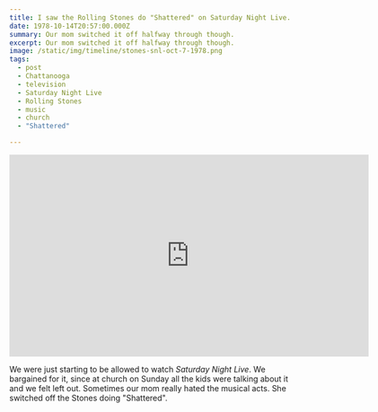 ```yaml
---
title: I saw the Rolling Stones do "Shattered" on Saturday Night Live.
date: 1978-10-14T20:57:00.000Z
summary: Our mom switched it off halfway through though.
excerpt: Our mom switched it off halfway through though.
image: /static/img/timeline/stones-snl-oct-7-1978.png
tags:
  - post
  - Chattanooga
  - television
  - Saturday Night Live
  - Rolling Stones
  - music
  - church
  - "Shattered"

---
```


<iframe src="https://player.vimeo.com/video/411832662?h=f2f6780769" width="640" height="360" frameborder="0" allow="autoplay; fullscreen; picture-in-picture" allowfullscreen></iframe>

We were just starting to be allowed to watch _Saturday Night Live_. We bargained for it, since at church on Sunday all the kids were talking about it and we felt left out. Sometimes our mom really hated the musical acts. She switched off the Stones doing "Shattered".